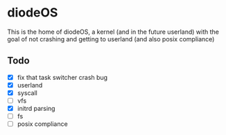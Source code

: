 # diodeOS
This is the home of diodeOS, a kernel (and in the future userland) with the goal of not crashing and getting to userland (and also posix compliance)

## Todo
 - [x] fix that task switcher crash bug
 - [x] userland
 - [x] syscall
 - [ ] vfs
 - [x] initrd parsing
 - [ ] fs
 - [ ] posix compliance
